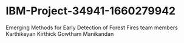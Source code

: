 # IBM-Project-34941-1660279942
Emerging Methods for Early Detection of Forest Fires
team members
Karthikeyan
Kirthick
Gowtham
Manikandan

